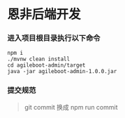 # 恩非后端开发

### 进入项目根目录执行以下命令

```shell
npm i
./mvnw clean install
cd agileboot-admin/target
java -jar agileboot-admin-1.0.0.jar
```

### 提交规范

> git commit 换成  npm run commit

	
